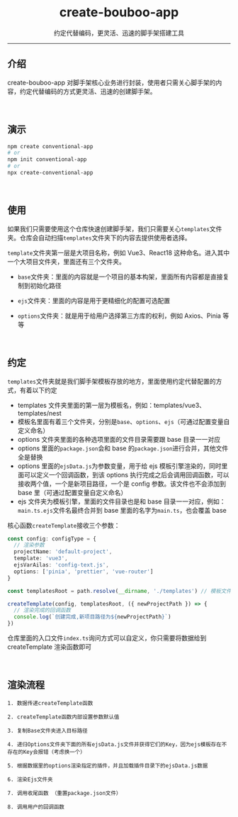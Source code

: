 <h1 align="center">create-bouboo-app</h1>
<p align="center">约定代替编码，更灵活、迅速的脚手架搭建工具</p>

---

## 介绍

create-bouboo-app 对脚手架核心业务进行封装，使用者只需关心脚手架的内容，约定代替编码的方式更灵活、迅速的创建脚手架。

<br />

## 演示

```sh
npm create conventional-app
# or
npm init conventional-app
# or
npx create-conventional-app
```

<br />

## 使用

如果我们只需要使用这个仓库快速创建脚手架，我们只需要关心`templates`文件夹。仓库会自动扫描`templates`文件夹下的内容去提供使用者选择。

`template`文件夹第一层是大项目名称，例如 Vue3、React18 这种命名。进入其中一个大项目文件夹，里面还有三个文件夹。

- `base`文件夹：里面的内容就是一个项目的基本构架，里面所有内容都是直接复制到初始化路径

- `ejs`文件夹：里面的内容是用于更精细化的配置可选配置

- `options`文件夹：就是用于给用户选择第三方库的权利，例如 Axios、Pinia 等等

<br />

## 约定

`templates`文件夹就是我们脚手架模板存放的地方，里面使用约定代替配置的方式，有着以下约定

- templates 文件夹里面的第一层为模板名，例如：templates/vue3、templates/nest
- 模板名里面有着三个文件夹，分别是`base`、`options`、`ejs`（可通过配置变量自定义命名）
- options 文件夹里面的各种选项里面的文件目录需要跟 base 目录一一对应
- options 里面的`package.json`会和 base 的`package.json`进行合并，其他文件全是替换
- options 里面的`ejsData.js`为参数变量，用于给 ejs 模板引擎渲染的，同时里面可以定义一个回调函数，到该 options 执行完成之后会调用回调函数，可以接收两个值，一个是新项目路径，一个是 config 参数。该文件也不会添加到 base 里（可通过配置变量自定义命名）
- ejs 文件夹为模板引擎，里面的文件目录也是和 base 目录一一对应，例如：`main.ts.ejs`文件名最终合并到 base 里面的名字为`main.ts`，也会覆盖 base

核心函数`createTemplate`接收三个参数：

```ts
const config: configType = {
  // 渲染参数
  projectName: 'default-project',
  template: 'vue3',
  ejsVarAilas: 'config-text.js',
  options: ['pinia', 'prettier', 'vue-router']
}

const templatesRoot = path.resolve(__dirname, './templates') // 模板文件夹path

createTemplate(config, templatesRoot, ({ newProjectPath }) => {
  // 渲染完成的回调函数
  console.log(`创建完成,新项目路径为${newProjectPath}`)
})
```

仓库里面的入口文件`index.ts`询问方式可以自定义，你只需要将数据给到 createTemplate 渲染函数即可

<br />

## 渲染流程

```text
1. 数据传递createTemplate函数

2. createTemplate函数内部设置参数默认值

3. 复制Base文件夹进入目标路径

4. 递归Options文件夹下面的所有ejsData.js文件并获得它们的Key，因为ejs模板存在不存在的Key会报错（考虑换一个）

5. 根据数据里的options渲染指定的插件，并且加载插件目录下的ejsData.js数据

6. 渲染Ejs文件夹

7. 调用收尾函数 （重置package.json文件）

8. 调用用户的回调函数
```
